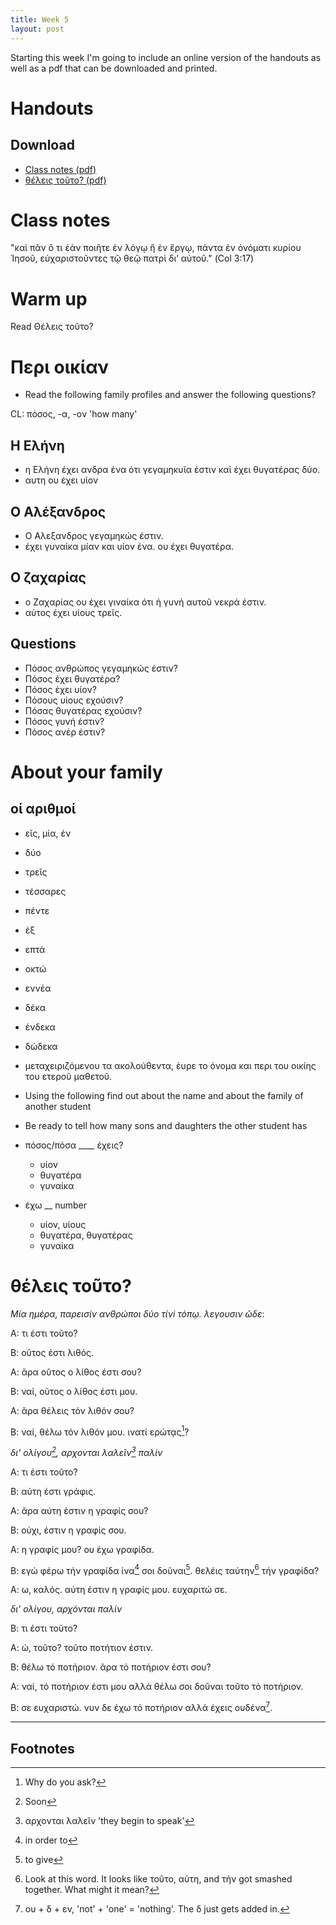 ```yaml
---
title: Week 5
layout: post
---
```


Starting this week I'm going to include an online version of the handouts as well as a pdf that can be downloaded and printed.

# Handouts

## Download

* [Class notes (pdf)](/assets/pdf-lesson-5.pdf)
* [θέλεις τοῦτο? (pdf)](/assets/story-lesson-5.pdf)


# Class notes

"καὶ πᾶν ὅ τι ἐὰν ποιῆτε ἐν λόγῳ ἢ ἐν ἔργῳ, πάντα ἐν ὀνόματι κυρίου
Ἰησοῦ, εὐχαριστοῦντες τῷ θεῷ πατρὶ διʼ αὐτοῦ." (Col 3:17)

Warm up
=======

Read Θέλεις τοῦτο?

Περι οικίαν
===========

-   Read the following family profiles and answer the following
    questions?

CL: πόσος, -α, -ον 'how many'

Η Ελήνη
-------

-   η Ελήνη έχει ανδρα ένα ότι γεγαμηκυῖα έστιν καὶ έχει θυγατέρας δύο.
-   αυτη ου έχει υίον

Ο Αλέξανδρος
------------

-   Ο Αλεξανδρος γεγαμηκώς έστιν.
-   έχει γυναίκα μίαν και υίον ένα. ου έχει θυγατέρα.

Ο ζαχαρίας
----------

-   ο Ζαχαρίας ου έχει γιναίκα ότι ή γυνή αυτοῦ νεκρά έστιν.
-   αύτος έχει υίους τρεῖς.

Questions
---------

-   Πόσος ανθρώπος γεγαμηκώς έστιν?
-   Πόσος έχει θυγατέρα?
-   Πόσος έχει υίον?
-   Πόσους υίους εχούσιν?
-   Πόσας θυγατέρας εχούσιν?
-   Πόσος γυνή έστιν?
-   Πόσος ανέρ έστιν?

About your family
=================

οί αριθμοί
----------

-   εῖς, μία, έν
-   δύο
-   τρεῖς
-   τέσσαρες
-   πέντε
-   έξ
-   επτά
-   οκτώ
-   εννέα
-   δέκα
-   ένδεκα
-   δώδεκα

-   μεταχειριζόμενου τα ακολούθεντα, έυρε το όνομα και περι του οικίης
    του ετεροῦ μαθετοῦ.

-   Using the following find out about the name and about the family of
    another student
-   Be ready to tell how many sons and daughters the other student has

-   πόσος/πόσα \_\_\_\_ έχεις?
    -   υίον
    -   θυγατέρα
    -   γυναίκα
-   έχω \_\_ number
    -   υίον, υίους
    -   θυγατέρα, θυγατέρας
    -   γυναίκα

# θέλεις τοῦτο?

*Mία ημέρα, παρεισίν ανθρώποι δύο τίνi τόπῳ. λεγουσιν ῶδε*:

A: τι έστι τοῦτο?

Β: οῦτος έστι λιθός.

Α: ᾶρα οῦτος ο λίθος έστι σου?

Β: ναί, οῦτος ο λίθος έστι μου.

Α: ᾶρα θέλεις τόν λιθόν σου?

Β: ναί, θέλω τόν λιθόν μου. ινατί ερώτᾳς[^ask]?

*δι' ολίγου[^soon], αρχονται λαλεῖν[^begin] παλίν*

Α: τι έστι τοῦτο?

Β: αύτη έστι γράφις. 

Α: ᾶρα αύτη έστιν η γραφίς σου?

Β: ούχι, έστιν η γραφίς σου.

Α: η γραφίς μου? ου έχω γραφίδα. 

Β: εγώ φέρω τήν γραφίδα ίνα[^ina] σοι δοῦναι[^give]. θελέις ταύτην[^this] τήν γραφίδα?

Α: ω, καλός. αύτη έστιν η γραφίς μου. ευχαριτώ σε.

*δι' ολίγου, αρχόνται παλίν*

Β: τι έστι τοῦτο?

Α: ώ, τοῦτο? τοῦτο ποτήτιον έστιν.

Β: θέλω τό ποτήριον. ᾶρα τό ποτήριον έστι σου?

Α: ναί, τό ποτήριον έστι μου αλλά θέλω σοι δοῦναι τοῦτο τό ποτήριον.

Β: σε ευχαριστώ. νυν δε έχω τό ποτήριον αλλά έχεις ουδένα[^nothing].


---

## Footnotes

[^ask]: Why do you ask?
[^soon]: Soon
[^ina]: in order to
[^give]: to give
[^begin]: αρχονται λαλεῖν 'they begin to speak'
[^this]: Look at this word. It looks like τοῦτο, αύτη, and τήν got smashed together. What might it mean?
[^nothing]: ου + δ + εν, 'not' + 'one' = 'nothing'. The δ just gets added in.